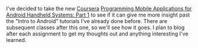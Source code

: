 <!-- 
.. title: Learning Android Development
.. slug: learning-android-development
.. date: 2015-01-07 17:24:00 UTC-06:00
.. tags: android
.. link: 
.. description: 
.. type: text
-->

I've decided to take the new [Coursera](http://coursera.org) [Programming Mobile Applications for Android Handheld Systems: Part 1](https://class.coursera.org/androidpart1-001) to see if it can give me more insight past the "Intro to Android" tutorials I've already done before.  There are subsequent classes after this one, so we'll see how it goes.  I plan to blog after each assignment to get my thoughts out and anything interesting I've learned.
